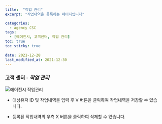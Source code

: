 ```yaml
---
title:  "작업 관리"
excerpt: "작업내역을 등록하는 페이지입니다"

categories:
  - agency CSC
tags:
  - [에이전시, 고객센터, 작업 관리]
toc: true
toc_sticky: true
 
date: 2021-12-28
last_modified_at: 2021-12-30
---
```

### 고객 센터 - *작업 관리*
![에이전시 작업관리](https://user-images.githubusercontent.com/95394003/147546619-c22b1ab3-32ab-4f55-b9cd-dd68b8c49ca1.jpeg)
<br>

- 대상유저 ID 및 작업내역을 입력 후 V 버튼을 클릭하여 작업내역을 저장할 수 있습니다.

- 등록된 작업내역의 우측 X 버튼을 클릭하여 삭제할 수 있습니다.